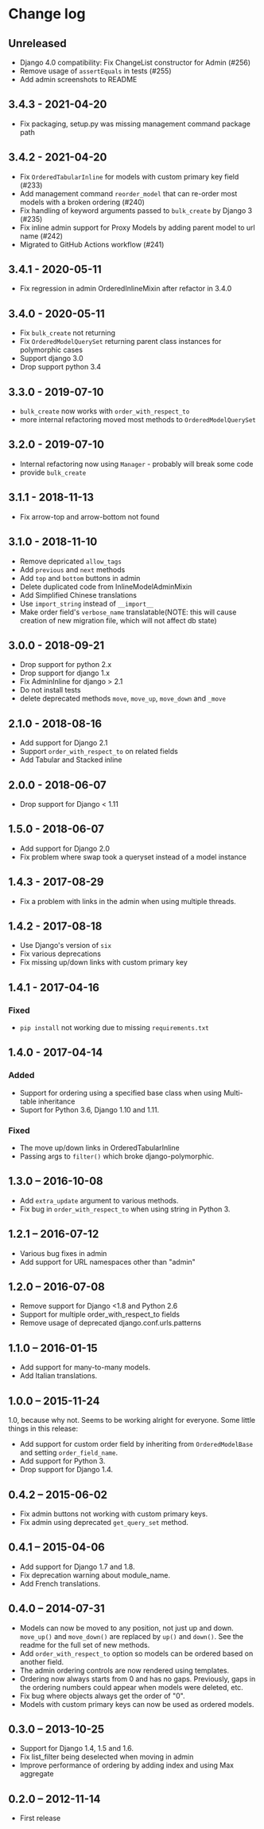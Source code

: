Change log
==========

Unreleased
----------

- Django 4.0 compatibility: Fix ChangeList constructor for Admin (#256)
- Remove usage of `assertEquals` in tests (#255)
- Add admin screenshots to README


3.4.3 - 2021-04-20
------------------

- Fix packaging, setup.py was missing management command package path


3.4.2 - 2021-04-20
------------------

- Fix `OrderedTabularInline` for models with custom primary key field (#233)
- Add management command `reorder_model` that can re-order most models with a broken ordering (#240)
- Fix handling of keyword arguments passed to  `bulk_create` by Django 3 (#235)
- Fix inline admin support for Proxy Models by adding parent model to url name (#242)
- Migrated to GitHub Actions workflow (#241)

3.4.1 - 2020-05-11
------------------

- Fix regression in admin OrderedInlineMixin after refactor in 3.4.0

3.4.0 - 2020-05-11
------------------

- Fix `bulk_create` not returning
- Fix `OrderedModelQuerySet` returning parent class instances for polymorphic cases
- Support django 3.0
- Drop support python 3.4

3.3.0 - 2019-07-10
------------------

- `bulk_create` now works with `order_with_respect_to`
- more internal refactoring moved most methods to `OrderedModelQuerySet`

3.2.0 - 2019-07-10
------------------

- Internal refactoring now using `Manager` - probably will break some code
- provide `bulk_create`

3.1.1 - 2018-11-13
------------------

- Fix arrow-top and arrow-bottom not found

3.1.0 - 2018-11-10
------------------

- Remove depricated `allow_tags`
- Add `previous` and `next` methods
- Add `top` and `bottom` buttons in admin
- Delete duplicated code from InlineModelAdminMixin
- Add Simplified Chinese translations
- Use `import_string` instead of `__import__`
- Make order field's `verbose_name` translatable(NOTE: this will cause creation of new migration file, which will not affect db state)

3.0.0 - 2018-09-21
------------------

- Drop support for python 2.x
- Drop support for django 1.x
- Fix AdminInline for django > 2.1
- Do not install tests
- delete deprecated methods `move`, `move_up`, `move_down` and `_move`

2.1.0 - 2018-08-16
------------------

- Add support for Django 2.1
- Support `order_with_respect_to` on related fields
- Add Tabular and Stacked inline

2.0.0 - 2018-06-07
------------------

- Drop support for Django < 1.11

1.5.0 - 2018-06-07
------------------

- Add support for Django 2.0
- Fix problem where swap took a queryset instead of a model instance

1.4.3 - 2017-08-29
------------------

- Fix a problem with links in the admin when using multiple threads.

1.4.2 - 2017-08-18
------------------

- Use Django's version of `six`
- Fix various deprecations
- Fix missing up/down links with custom primary key

1.4.1 - 2017-04-16
------------------

### Fixed

- `pip install` not working due to missing `requirements.txt`

1.4.0 - 2017-04-14
------------------

### Added

- Support for ordering using a specified base class when using Multi-table inheritance
- Suport for Python 3.6, Django 1.10 and 1.11.

### Fixed

- The move up/down links in OrderedTabularInline
- Passing args to `filter()` which broke django-polymorphic.


1.3.0 – 2016-10-08
------------------

 - Add `extra_update` argument to various methods.
 - Fix bug in `order_with_respect_to` when using string in Python 3.

1.2.1 – 2016-07-12
------------------

 - Various bug fixes in admin
 - Add support for URL namespaces other than "admin"

1.2.0 – 2016-07-08
------------------

 - Remove support for Django <1.8 and Python 2.6
 - Support for multiple order_with_respect_to fields
 - Remove usage of deprecated django.conf.urls.patterns

1.1.0 – 2016-01-15
------------------

 - Add support for many-to-many models.
 - Add Italian translations.

1.0.0 – 2015-11-24
------------------

1.0, because why not. Seems to be working alright for everyone. Some little things in this release:

 - Add support for custom order field by inheriting from `OrderedModelBase` and setting `order_field_name`.
 - Add support for Python 3.
 - Drop support for Django 1.4.

0.4.2 – 2015-06-02
------------------

 - Fix admin buttons not working with custom primary keys.
 - Fix admin using deprecated `get_query_set` method.

0.4.1 – 2015-04-06
------------------

 - Add support for Django 1.7 and 1.8.
 - Fix deprecation warning about module\_name.
 - Add French translations.

0.4.0 – 2014-07-31
------------------

 - Models can now be moved to any position, not just up and down. `move_up()` and `move_down()` are replaced by `up()` and `down()`. See the readme for the full set of new methods.
 - Add `order_with_respect_to` option so models can be ordered based on another field.
 - The admin ordering controls are now rendered using templates.
 - Ordering now always starts from 0 and has no gaps. Previously, gaps in the ordering numbers could appear when models were deleted, etc.
 - Fix bug where objects always get the order of "0".
 - Models with custom primary keys can now be used as ordered models.


0.3.0 – 2013-10-25
------------------

 - Support for Django 1.4, 1.5 and 1.6.
 - Fix list_filter being deselected when moving in admin
 - Improve performance of ordering by adding index and using Max aggregate

0.2.0 – 2012-11-14
------------------

 - First release
